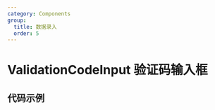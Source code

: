 ```yaml
---
category: Components
group:
  title: 数据录入
  order: 5
---
```

# ValidationCodeInput 验证码输入框 

## 代码示例
<code src="./demo/base.tsx"></code>
